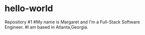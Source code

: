 # hello-world
Repository #1
#My name is Margaret and I'm a Full-Stack Software Engineer.
#I am based in Atlanta,Georgia.
